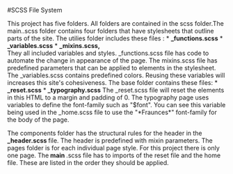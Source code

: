 #SCSS File System

<p> This project has five folders. All folders are contained in the scss folder.The main..scss folder contains four folders that have stylesheets that outline parts of the site. The utilies folder includes these files :
 * <strong>_functions.scss</strong>
 * <strong>_variables.scss</strong>
 * <strong>_mixins.scss,</strong>
 <br>
 They all included variables and styles. _functions.scss file has code to automate the change in appearance of the page. The mixins.scss file has predefined parameters that can be applied to elements in the stylesheet. The _variables.scss contains predefined colors. Reusing these variables will increases this site's cohesiveness. The base folder contains these files:
 *<strong> _reset.scss</strong>
 *<strong> _typography.scss</strong>
 The _reset.scss file will reset the elements in this HTML to a margin and padding of 0. The typography page uses variables to define the font-family such as "$font". You can see this variable being used in the _home.scss file to use the "*Fraunces*"  font-family for the body of the page. </p>
 
 <p>The components folder has the structural rules for the header in the <strong>_header.scss </strong>file. The header is predefined with mixin parameters.  The pages folder is for each individual page style. For this project there is only one page. The<strong> main </strong>.scss file has to imports of the reset file and the home file. These are listed in the order they should be applied.</p>
